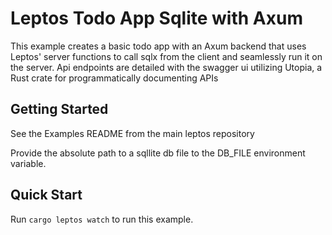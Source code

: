 # Leptos Todo App Sqlite with Axum

This example creates a basic todo app with an Axum backend that uses Leptos' server functions to call sqlx from the client and seamlessly run it on the server.
Api endpoints are detailed with the swagger ui utilizing Utopia, a Rust crate for programmatically documenting APIs

## Getting Started

See the Examples README from the main leptos repository

Provide the absolute path to a sqllite db file to the DB_FILE environment variable.

## Quick Start

Run `cargo leptos watch` to run this example.
